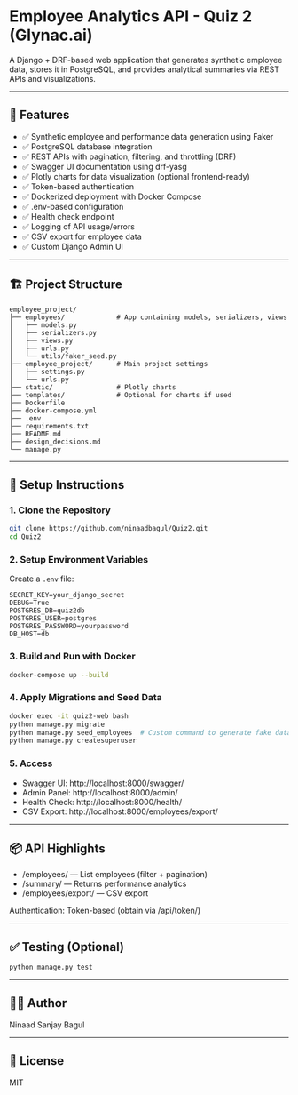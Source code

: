 # Employee Analytics API - Quiz 2 (Glynac.ai)

A Django + DRF-based web application that generates synthetic employee data, stores it in PostgreSQL, and provides analytical summaries via REST APIs and visualizations.

---

## 🚀 Features

- ✅ Synthetic employee and performance data generation using Faker
- ✅ PostgreSQL database integration
- ✅ REST APIs with pagination, filtering, and throttling (DRF)
- ✅ Swagger UI documentation using drf-yasg
- ✅ Plotly charts for data visualization (optional frontend-ready)
- ✅ Token-based authentication
- ✅ Dockerized deployment with Docker Compose
- ✅ .env-based configuration
- ✅ Health check endpoint
- ✅ Logging of API usage/errors
- ✅ CSV export for employee data
- ✅ Custom Django Admin UI

---

## 🏗️ Project Structure

```
employee_project/
├── employees/             # App containing models, serializers, views
│   ├── models.py
│   ├── serializers.py
│   ├── views.py
│   ├── urls.py
│   └── utils/faker_seed.py
├── employee_project/      # Main project settings
│   ├── settings.py
│   └── urls.py
├── static/                # Plotly charts
├── templates/             # Optional for charts if used
├── Dockerfile
├── docker-compose.yml
├── .env
├── requirements.txt
├── README.md
├── design_decisions.md
└── manage.py
```

---

## 🔧 Setup Instructions

### 1. Clone the Repository
```bash
git clone https://github.com/ninaadbagul/Quiz2.git
cd Quiz2
```

### 2. Setup Environment Variables
Create a `.env` file:
```
SECRET_KEY=your_django_secret
DEBUG=True
POSTGRES_DB=quiz2db
POSTGRES_USER=postgres
POSTGRES_PASSWORD=yourpassword
DB_HOST=db
```

### 3. Build and Run with Docker
```bash
docker-compose up --build
```

### 4. Apply Migrations and Seed Data
```bash
docker exec -it quiz2-web bash
python manage.py migrate
python manage.py seed_employees  # Custom command to generate fake data
python manage.py createsuperuser
```

### 5. Access
- Swagger UI: http://localhost:8000/swagger/
- Admin Panel: http://localhost:8000/admin/
- Health Check: http://localhost:8000/health/
- CSV Export: http://localhost:8000/employees/export/

---

## 📦 API Highlights

- /employees/ — List employees (filter + pagination)
- /summary/ — Returns performance analytics
- /employees/export/ — CSV export

Authentication: Token-based (obtain via /api/token/)

---

## ✅ Testing (Optional)
```bash
python manage.py test
```

---

## 👨‍💻 Author
Ninaad Sanjay Bagul

---

## 📄 License
MIT